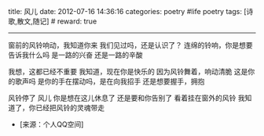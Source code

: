 title: 风儿
date: 2012-07-16 14:36:16
categories: poetry #life poetry
tags: [诗歌,散文,随记]  # <!--more-->
reward: true

---

窗前的风铃响动，我知道你来
我们见过吗，还是认识了？
连绵的铃响，你是想要告诉我什么吗
是一路的兴奋
还是一路的辛酸

<!--more-->

我想，这都已经不重要
我知道，现在你是快乐的
因为风铃舞着，响动清脆
这是你的歌声吗
是你的手在摆动吗，是在向我招手
还是想要握手，拥抱


风铃停了
风儿
你是想在这儿休息了
还是要和你告别了
看着挂在窗外的风铃
我知道了，你已经把风铃的灵魂带走


- [来源：个人QQ空间]